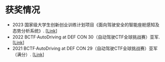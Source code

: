 # 获奖情况

- 2023 国家级大学生创新创业训练计划项目《面向驾驶安全的智能座舱感知及态势分析系统》. [[Link](https://mp.weixin.qq.com/s/-siG2Et1R3KRhsQDjM7olQ)]
- 2022 BCTF·AutoDriving at DEF CON 30（自动驾驶CTF全球挑战赛）亚军. [[Link](http://scit.bjtu.edu.cn/cms/item/5040.html)]
- 2021 BCTF·AutoDriving at DEF CON 29（自动驾驶CTF全球挑战赛）亚军（满分）. [[Link](http://scit.bjtu.edu.cn/cms/item/4790.html)]

